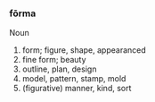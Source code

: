 ### fōrma
Noun
1. form; figure, shape, appearanced
2. fine form; beauty
3. outline, plan, design
4. model, pattern, stamp, mold
5. (figurative) manner, kind, sort
